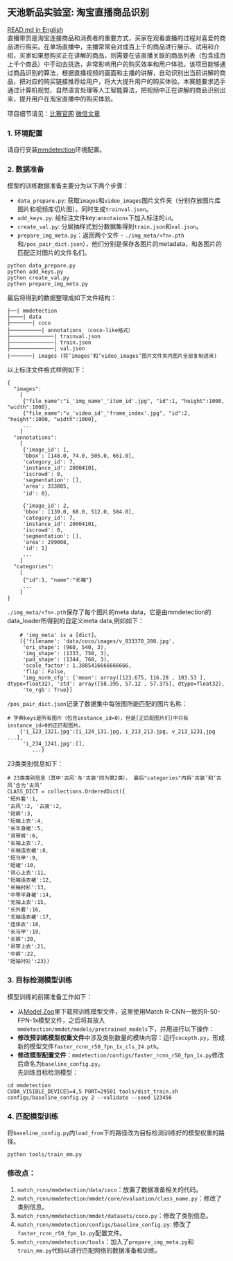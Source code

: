 ## 天池新品实验室: 淘宝直播商品识别
[READ.md in English](ENGLISH_README.md)   
直播带货是淘宝连接商品和消费者的重要方式，买家在观看直播的过程对喜爱的商品进行购买。在单场直播中，主播常常会对成百上千的商品进行展示、试用和介绍，买家如果想购买正在讲解的商品，则需要在该直播关联的商品列表（包含成百上千个商品）中手动去挑选，非常影响用户的购买效率和用户体验。该项目能够通过商品识别的算法，根据直播视频的画面和主播的讲解，自动识别出当前讲解的商品，把对应的购买链接推荐给用户，将大大提升用户的购买体验。本赛题要求选手通过计算机视觉、自然语言处理等人工智能算法，把视频中正在讲解的商品识别出来，提升用户在淘宝直播中的购买体验。  

项目细节请见：[比赛官网](https://tianchi.aliyun.com/competition/entrance/231772/introduction) [微信文章](https://mp.weixin.qq.com/s?__biz=MzUyNzA1OTcxNg==&mid=2247483692&idx=1&sn=34c1737ab81e8d75246ef8dde5549732&chksm=fa041f47cd7396516b2efbceafb6baf26a272847667671b1510106537617d01a2412d71e197c&token=266731819&lang=zh_CN#rd) 
### 1. 环境配置  
请自行安装[mmdetection](https://github.com/open-mmlab/mmdetection)环境配置。  
### 2. 数据准备
模型的训练数据准备主要分为以下两个步骤：  
- ``data_prepare.py``: 获取``images``和``video_images``图片文件夹（分别存放图片库图片和视频库切片图）。同时生成``trainval.json``。  
- ``add_keys.py``: 给标注文件key:``annotaions``下加入标注的``id``。  
- ``create_val.py``: 分层抽样式划分数据集得到``train.json``和``val.json``。  
- ``prepare_img_meta.py``：返回两个文件 - ``./img_meta/<fn>.pth``和``/pos_pair_dict.json``），他们分别是保存各图片的metadata，和各图片的匹配正对图片的文件名们。 
```
python data_prepare.py
python add_keys.py
python create_val.py
python prepare_img_meta.py
```
最后将得到的数据整理成如下文件结构：  
```
├──| mmdetection
├────| data
├───────| coco
├──────────| annotations （coco-like格式）
├──────────────| trainval.json
├──────────────| train.json
├──────────────| val.json
|───────| images (将’images‘和‘video_images’图片文件夹内图片全部复制进来)
```
以上标注文件格式样例如下：
```
{
  "images":
	[
	 {"file_name":"i_'img_name'_'item_id'.jpg", "id":1, "height":1000, "width":1000},
	 {"file_name":"v_'video_id'_'frame_index'.jpg", "id":2, "height":1000, "width":1000},
	 ...
	]
  "annotations":
	[
	 {'image_id': 1,
	 'bbox': [148.0, 74.0, 505.0, 661.0],
	 'category_id': 7,
	 'instance_id': 20004101,
	 'iscrowd': 0,
	 'segmentation': [],
	 'area': 333805,
	 'id': 0}，
	 
	 {'image_id': 2,
	 'bbox': [139.0, 68.0, 512.0, 584.0],
	 'category_id': 7,
	 'instance_id': 20004101,
	 'iscrowd': 0,
	 'segmentation': [],
	 'area': 299008,
	 'id': 1}
	 ...
	]
  "categories":
	[
	 {"id":1, "name":"长袖"}
	 ...
	]
}
```
``./img_meta/<fn>.pth``保存了每个图片的meta data，它是由mmdetection的data_loader所得到的自定义meta data,例如如下：  
```
	# 'img_meta' is a [dict]。
	[{'filename': 'data/coco/images/v_033370_280.jpg',
	 'ori_shape': (960, 540, 3),
	 'img_shape': (1333, 750, 3),
	 'pad_shape': (1344, 768, 3),
	 'scale_factor': 1.3885416666666666,
	 'flip': False,
	 'img_norm_cfg': {'mean': array([123.675, 116.28 , 103.53 ], dtype=float32), 'std': array([58.395, 57.12 , 57.375], dtype=float32),
	 'to_rgb': True}]
```
``/pos_pair_dict.json``记录了数据集中每张图所能匹配的图片名称：
```
# 字典keys是所有图片（包含instance_id=0），但是[正匹配图片们]中只有instance_id>0的正匹配图片。
    {'i_123_1321.jpg':[i_124_131.jpg, i_213_213.jpg, v_213_1231,jpg ...],
     'i_234_1241.jpg':[],
        ...}
```
23类类别信息如下：
```
# 23类类别信息（其中'古风'与'古装'同为第2类）， 最后"categories"内将‘古装’和‘古风’合为‘古风’
CLASS_DICT = collections.OrderedDict({
'短外套':1,
'古风':2, '古装':2,
'短裤':3,
'短袖上衣':4, 
'长半身裙':5, 
'背带裤':6, 
'长袖上衣':7, 
'长袖连衣裙':8, 
'短马甲':9, 
'短裙':10, 
'背心上衣':11, 
'短袖连衣裙':12, 
'长袖衬衫':13, 
'中等半身裙':14, 
'无袖上衣':15, 
'长外套':16, 
'无袖连衣裙':17, 
'连体衣':18, 
'长马甲':19, 
'长裤':20, 
'吊带上衣':21, 
'中裤':22, 
'短袖衬衫':23})
```
### 3. 目标检测模型训练  
模型训练的前期准备工作如下：  
- 从[Model Zoo](https://github.com/open-mmlab/mmdetection/blob/master/docs/MODEL_ZOO.md)里下载预训练模型文件，这里使用Match R-CNN一致的R-50-FPN-1x模型文件，之后将其放入``mmdetection/mmdet/models/pretrained_models``下，并用进行以下操作：  
- **修改预训练模型权重文件**中涉及类别数量的模块内容：运行``cocopth.py``，形成新的模型文件``faster_rcnn_r50_fpn_1x_cls_24.pth``。
- **修改模型配置文件**：``mmdetection/configs/faster_rcnn_r50_fpn_1x.py``修改后命名为``baseline_config.py``。  
先训练目标检测模型：
```
cd mmdetection
CUDA_VISIBLE_DEVICES=4,5 PORT=29501 tools/dist_train.sh configs/baseline_config.py 2 --validate --seed 123456
```

### 4. 匹配模型训练
将``baseline_config.py``内``load_from``下的路径改为目标检测训练好的模型权重的路径。
```
python tools/train_mm.py
```
### 修改点：
1. ``match_rcnn/mmdetection/data/coco``：放置了数据准备相关的代码。  
2. ``match_rcnn/mmdetection/mmdet/core/evaluation/class_name.py``：修改了类别信息。  
3. ``match_rcnn/mmdetection/mmdet/datasets/coco.py``：修改了类别信息。  
4. ``match_rcnn/mmdetection/configs/baseline_config.py``: 修改了``faster_rcnn_r50_fpn_1x.py``配置文件。  
5. ``match_rcnn/mmdetection/tools``：加入了``prepare_img_meta.py``和``train_mm.py``代码以进行匹配网络的数据准备和训练。  
